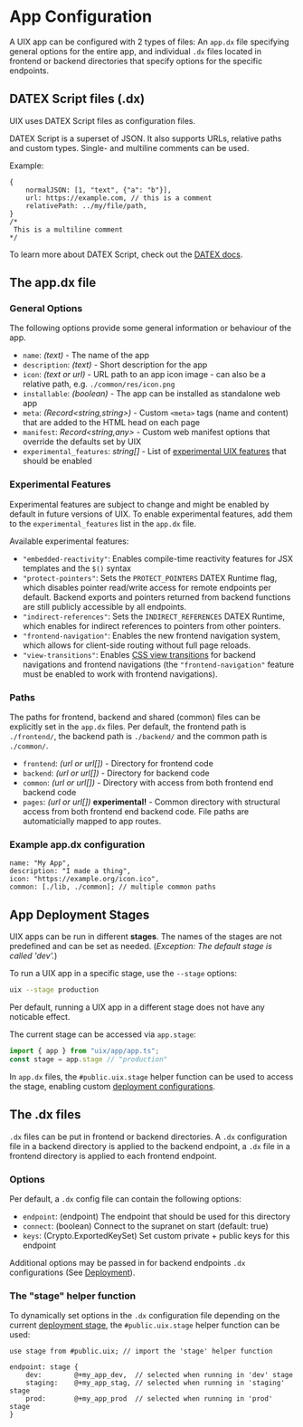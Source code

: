 # App Configuration

A UIX app can be configured with 2 types of files: An `app.dx` file specifying general options for the
entire app, and individual `.dx` files located in frontend or backend directories that specify options for
the specific endpoints.

## DATEX Script files (.dx)

UIX uses DATEX Script files as configuration files.

DATEX Script is a superset of JSON. It also supports URLs, relative paths and custom types.
Single- and multiline comments can be used.

Example:
```datex
{
    normalJSON: [1, "text", {"a": "b"}],
    url: https://example.com, // this is a comment
    relativePath: ../my/file/path,
}
/*
 This is a multiline comment
*/
```

To learn more about DATEX Script, check out the [DATEX docs](https://docs.unyt.org/manual/datex/introduction).


## The app.dx file

### General Options

The following options provide some general information or behaviour of the app.

* `name`: *(text)* - The name of the app
* `description`: *(text)* - Short description for the app
* `icon`: *(text or url)* - URL path to an app icon image - can also be a relative path, e.g. `./common/res/icon.png`
* `installable`: *(boolean)* - The app can be installed as standalone web app
* `meta`: *(Record<string,string>)* - Custom `<meta>` tags (name and content) that are added to the HTML head on each page
* `manifest`: *Record<string,any>* - Custom web manifest options that override the defaults set by UIX
* `experimental_features`: *string[]* - List of [experimental UIX features](#experimental-features) that should be enabled

<!--
* `installable`: *(boolean)* - The app can be installed as standalone web app
* `offline_support`: *(boolean)* - Adds a service worker with offline cache
* `expose_deno`: *(boolean)* - Experimental, allows access for the Deno namespace from frontend contexts
-->

### Experimental Features

Experimental features are subject to change and might be enabled by default in future versions of UIX.
To enable experimental features, add them to the `experimental_features` list in the `app.dx` file.

Available experimental features:

* `"embedded-reactivity"`: Enables compile-time reactivity features for JSX templates and the `$()` syntax
* `"protect-pointers"`: Sets the `PROTECT_POINTERS` DATEX Runtime flag, which disables pointer read/write access for remote endpoints per default. Backend exports and pointers returned from backend functions are still publicly accessible by all endpoints.
* `"indirect-references"`: Sets the `INDIRECT_REFERENCES` DATEX Runtime, which enables for indirect references to pointers from other pointers.
* `"frontend-navigation"`: Enables the new frontend navigation system, which allows for client-side routing without full page reloads.
* `"view-transitions"`: Enables [CSS view transitions](https://developer.mozilla.org/en-US/docs/Web/API/View_Transitions_API) for backend navigations and frontend navigations (the `"frontend-navigation"` feature must be enabled to work with frontend navigations).

### Paths

The paths for frontend, backend and shared (common) files can be explicitly set in the `app.dx` files.
Per default, the frontend path is `./frontend/`, the backend path is `./backend/` and the common path is `./common/`.

* `frontend`: *(url or url[])* - Directory for frontend code
* `backend`:  *(url or url[])* - Directory for backend code
* `common`: *(url or url[])* - Directory with access from both frontend end backend code
* `pages`: *(url or url[])* **experimental!** - Common directory with structural access from both frontend end backend code. File paths are automaticially mapped to app routes.

### Example app.dx configuration
```datex
name: "My App",
description: "I made a thing",
icon: "https://example.org/icon.ico",
common: [./lib, ./common]; // multiple common paths
```

## App Deployment Stages

UIX apps can be run in different **stages**. The names of the stages are not predefined and can be set as needed.
(*Exception: The default stage is called 'dev'.*)

To run a UIX app in a specific stage, use the `--stage` options:
```bash
uix --stage production
```

Per default, running a UIX app in a different stage does not have any noticable effect.

The current stage can be accessed via `app.stage`:
```ts
import { app } from "uix/app/app.ts";
const stage = app.stage // "production"
```

In `app.dx` files, the `#public.uix.stage` helper function can be used to access the stage,
enabling custom [deployment configurations](./15%20Deployment.md).

## The .dx files

`.dx` files can be put in frontend or backend directories.
A `.dx` configuration file in a backend directory is applied to the backend endpoint,
a `.dx` file in a frontend directory is applied to each frontend endpoint.

### Options

Per default, a `.dx` config file can contain the following options:
* `endpoint`: (endpoint) The endpoint that should be used for this directory
* `connect`: (boolean) Connect to the supranet on start (default: true)
* `keys`: (Crypto.ExportedKeySet) Set custom private + public keys for this endpoint

Additional options may be passed in for backend endpoints `.dx` configurations (See [Deployment](./15%20Deployment.md)).


### The "stage" helper function

To dynamically set options in the `.dx` configuration file depending on the current [deployment stage](#app-deployment-stages),
the `#public.uix.stage` helper function can be used:
```datex
use stage from #public.uix; // import the 'stage' helper function

endpoint: stage {
    dev:        @+my_app_dev,  // selected when running in 'dev' stage
    staging:    @+my_app_stag, // selected when running in 'staging' stage
    prod:       @+my_app_prod  // selected when running in 'prod' stage
}
```
